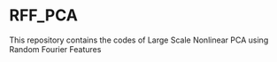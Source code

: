 # RFF_PCA
This repository contains the codes of Large Scale Nonlinear PCA using Random Fourier Features
